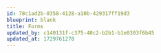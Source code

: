 ```yaml
---
id: 78c1ad2b-0358-4128-a10b-429317ff19d3
blueprint: blank
title: Forms
updated_by: c140131f-c375-40c2-b2b1-b1e0303f6b45
updated_at: 1729761278
---
```

